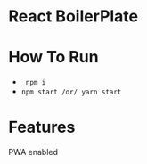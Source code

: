 # React BoilerPlate

# How To Run

- ` npm i`
- `npm start /or/ yarn start`

# Features

PWA enabled
